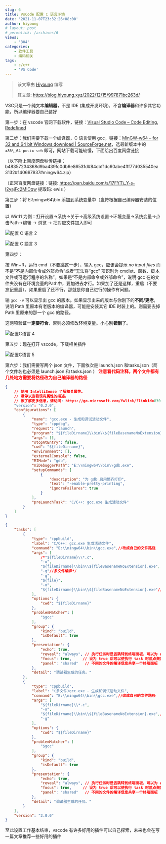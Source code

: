 ```yaml
---
slug: 6
title: VsCode 配置 C 语言环境
date: '2021-11-07T23:32:26+08:00'
author: hiyoung
# layout: post
# permalink: /archives/6
views:
    - '304'
categories:
    - 软件工具
    - 编码相关
tags:
    - c/c++
    - 'VS Code'
---
```


> 该文章由 [Hiyoung](https://blog.hiyoung.xyz/) 编写
>
> 其文章: <https://blog.hiyoung.xyz/2022/12/15/997871bc263d/>

VSC只是一个纯文本**编辑器**，不是 IDE (集成开发环境)，不含**编译器**和许多其它功能，所以编译器要自己装好

第一步：在 vscode 官网下载软件，链接：[Visual Studio Code – Code Editing. Redefined](https://code.visualstudio.com/)

第二步：我们需要下载一个编译器，C 语言使用 gcc，链接：[MinGW-w64 – for 32 and 64 bit Windows download | SourceForge.net](https://sourceforge.net/projects/mingw-w64/)，选最新版本中的 `x86\_64-posix-seh` 即可，网站下载可能较慢，下面给出百度网盘链接

（以下附上百度网盘秒传链接：b48357234368d9ba439fc0db6e86531d#84cbf1dc60abe4fff77d035540ea3132#140697937#mingw64.zip）

（正常百度网盘链接：链接: <https://pan.baidu.com/s/17FYT\_Y-s-I2yajFc2MICqw> 提取码: ewis ）

第三步：将 E:\\mingw64\\bin 添加到系统变量中（盘符根据自己编译器安装的位置）

以 Win11 为例：打开设置-&gt;系统-&gt;关于-&gt;高级系统设置-&gt;环境变量-&gt;系统变量-&gt;点击Path-&gt;编辑 -&gt; 浏览 -&gt; 把对应文件加入即可

![配置 C 语言 2](https://cdn.jsdelivr.net/gh/hiyoung3937/img_hiyoung@master/bolg/配置C语言_2.1kpkhe2uoc2o.jpg)

![配置 C 語言 3](https://cdn.jsdelivr.net/gh/hiyoung3937/img_hiyoung@master/bolg/配置C语言_3.1zghj049j51c.jpg)

第四步：

按 Win+R，运行 cmd（不要跳这一步），输入 gcc，应该会提示 *no input files* 而不是“不是内部命令或外部命令”或者“无法将“gcc” 项识别为 cmdlet、函数、脚本文件或可运行程序的名称”。如果是“不是内部命令或外部命令”，说明 gcc 在的文件夹没有在环境变量的Path中，要加进去才行。如果加了还是这样，重启（不要忘记重启）。如果重启了还不行，那就是你自己进行的操作有问题。

输 `gcc -v` 可以显示出 gcc 的版本。如果显示出来的版本与你刚下的**不同/更老**，说明 Path 里原本有老版本的编译器，可能是安装其它 IDE 时装上的。则需要去掉 Path 里原来的那一个 gcc 的路径。

这两项验证**一定要符合**，否则必须修改环境变量。小心**别错删**了。

![配置C语言 4](https://cdn.jsdelivr.net/gh/hiyoung3937/img_hiyoung@master/bolg/配置C语言_4.2cndmw8ru0kk.jpg)

第五步：现在打开 vscode，下载相关插件

![配置C语言 5](https://cdn.jsdelivr.net/gh/hiyoung3937/img_hiyoung@master/bolg/配置C语言_5.14p5s9c8oocg.jpg)

第六步：我们需要写两个 json 文件，下面依次是 launch.json 和tasks.json（两个文件名也必须是 launch.json 和 tasks.json ） **<span class="has-inline-color" style="color:#ff0000">注意看代码注释，两个文件都有几处地方需要将路径改为自己编译器的路径</span>**

```json
{
    // 使用 IntelliSense 了解相关属性。 
    // 悬停以查看现有属性的描述。
    // 欲了解更多信息，请访问: https://go.microsoft.com/fwlink/?linkid=830387
    "version": "0.2.0",
    "configurations": [
        {
            "name": "gcc.exe - 生成和调试活动文件",
            "type": "cppdbg",
            "request": "launch",
            "program": "${fileDirname}\\bin\\${fileBasenameNoExtension}.exe",//这里意思生成的二进制代码会放入当前文件的bin文件夹中，我们需要自己新建一个bin文件夹
            "args": [],
            "stopAtEntry": false,
            "cwd": "${fileDirname}",
            "environment": [],
            "externalConsole": false,
            "MIMode": "gdb",
            "miDebuggerPath": "E:\\mingw64\\bin\\gdb.exe",
            "setupCommands": [
                {
                    "description": "为 gdb 启用整齐打印",
                    "text": "-enable-pretty-printing",
                    "ignoreFailures": true
                }
            ],
            "preLaunchTask": "C/C++: gcc.exe 生成活动文件"
        }
    ]
}
```

```json
{
    "tasks": [
        {
            "type": "cppbuild",
            "label": "C/C++: gcc.exe 生成活动文件",
            "command": "E:\\mingw64\\bin\\gcc.exe",//改成自己的文件路径
            "args": [
                /*"${fileDirname}\\*.c",
                "-o",
                "${fileDirname}\\bin\\${fileBasenameNoExtension}.exe",
                "-g"//多文件编译*/
                "-g",
                "${file}",
                "-o",
                "${fileDirname}\\bin\\${fileBasenameNoExtension}.exe"//这里意思生成的二进制代码会放入当前文件的 bin 文件夹中，我们需要自己新建一个 bin 文件夹
            ],
            "options": {
                "cwd": "${fileDirname}"
            },
            "problemMatcher": [
                "$gcc"
            ],
            "group": {
                "kind": "build",
                "isDefault": true
            },
            "presentation": {
                "echo": true,
                "reveal": "always", // 执行任务时是否跳转到终端面板，可以为 always，silent，never。具体参见 VSC 的文档
                "focus": true,     // 设为 true 后可以使执行 task 时焦点聚集在终端，但对编译 C/C++ 来说，设为 true 没有意义
                "panel": "shared"   // 不同的文件的编译信息共享一个终端面板
            },
            "detail": "调试器生成的任务。"
        },
        {
            "type": "cppbuild",
            "label": "(多文件)gcc.exe - 生成和调试活动文件",
            "command": "E:\\mingw64\\bin\\gcc.exe",//改成自己的文件路径
            "args": [
                "${fileDirname}\\*.c",
                "-o",
                "${fileDirname}\\bin\\${fileBasenameNoExtension}.exe",//这里意思生成的二进制代码会放入当前文件的 bin 文件夹中，我们需要自己新建一个 bin 文件夹
                "-g"
            ],
            "options": {
                "cwd": "${fileDirname}"
            },
            "problemMatcher": [
                "$gcc"
            ],
            "group": {
                "kind": "build",
                "isDefault": true
            },
            "presentation": {
                "echo": true,
                "reveal": "always", // 执行任务时是否跳转到终端面板，可以为 always，silent，never。具体参见 VSC 的文档
                "focus": true,     // 设为 true 后可以使执行 task 时焦点聚集在终端，但对编译 C/C++ 来说，设为 true 没有意义
                "panel": "shared"   // 不同的文件的编译信息共享一个终端面板
            },
            "detail": "调试器生成的任务。"
        }
    ],
    "version": "2.0.0"
}
```

至此设置工作基本结束，vscode 有许多好用的插件可以自己探索，未来也会在写一篇文章推荐一些好用的插件
